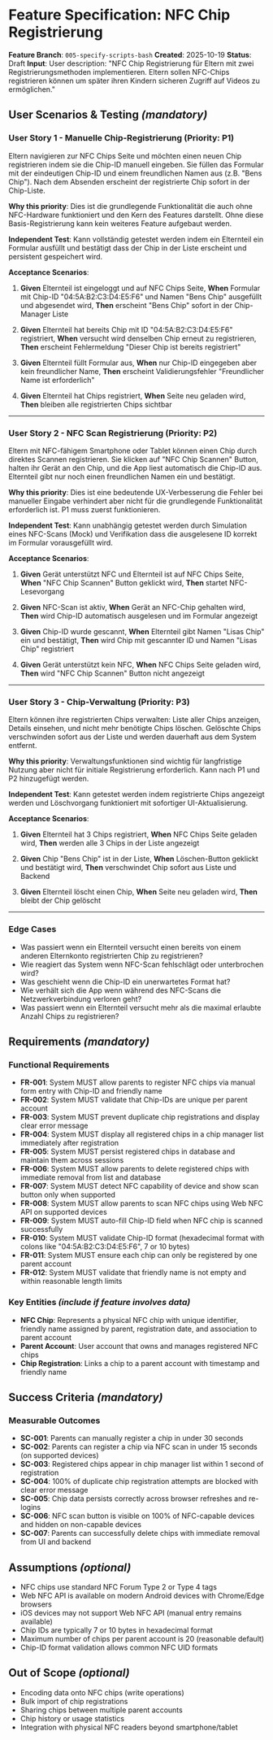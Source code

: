 # Feature Specification: NFC Chip Registrierung

**Feature Branch**: `005-specify-scripts-bash`
**Created**: 2025-10-19
**Status**: Draft
**Input**: User description: "NFC Chip Registrierung für Eltern mit zwei Registrierungsmethoden implementieren. Eltern sollen NFC-Chips registrieren können um später ihren Kindern sicheren Zugriff auf Videos zu ermöglichen."

## User Scenarios & Testing *(mandatory)*

### User Story 1 - Manuelle Chip-Registrierung (Priority: P1)

Eltern navigieren zur NFC Chips Seite und möchten einen neuen Chip registrieren indem sie die Chip-ID manuell eingeben. Sie füllen das Formular mit der eindeutigen Chip-ID und einem freundlichen Namen aus (z.B. "Bens Chip"). Nach dem Absenden erscheint der registrierte Chip sofort in der Chip-Liste.

**Why this priority**: Dies ist die grundlegende Funktionalität die auch ohne NFC-Hardware funktioniert und den Kern des Features darstellt. Ohne diese Basis-Registrierung kann kein weiteres Feature aufgebaut werden.

**Independent Test**: Kann vollständig getestet werden indem ein Elternteil ein Formular ausfüllt und bestätigt dass der Chip in der Liste erscheint und persistent gespeichert wird.

**Acceptance Scenarios**:

1. **Given** Elternteil ist eingeloggt und auf NFC Chips Seite, **When** Formular mit Chip-ID "04:5A:B2:C3:D4:E5:F6" und Namen "Bens Chip" ausgefüllt und abgesendet wird, **Then** erscheint "Bens Chip" sofort in der Chip-Manager Liste

2. **Given** Elternteil hat bereits Chip mit ID "04:5A:B2:C3:D4:E5:F6" registriert, **When** versucht wird denselben Chip erneut zu registrieren, **Then** erscheint Fehlermeldung "Dieser Chip ist bereits registriert"

3. **Given** Elternteil füllt Formular aus, **When** nur Chip-ID eingegeben aber kein freundlicher Name, **Then** erscheint Validierungsfehler "Freundlicher Name ist erforderlich"

4. **Given** Elternteil hat Chips registriert, **When** Seite neu geladen wird, **Then** bleiben alle registrierten Chips sichtbar

---

### User Story 2 - NFC Scan Registrierung (Priority: P2)

Eltern mit NFC-fähigem Smartphone oder Tablet können einen Chip durch direktes Scannen registrieren. Sie klicken auf "NFC Chip Scannen" Button, halten ihr Gerät an den Chip, und die App liest automatisch die Chip-ID aus. Elternteil gibt nur noch einen freundlichen Namen ein und bestätigt.

**Why this priority**: Dies ist eine bedeutende UX-Verbesserung die Fehler bei manueller Eingabe verhindert aber nicht für die grundlegende Funktionalität erforderlich ist. P1 muss zuerst funktionieren.

**Independent Test**: Kann unabhängig getestet werden durch Simulation eines NFC-Scans (Mock) und Verifikation dass die ausgelesene ID korrekt im Formular vorausgefüllt wird.

**Acceptance Scenarios**:

1. **Given** Gerät unterstützt NFC und Elternteil ist auf NFC Chips Seite, **When** "NFC Chip Scannen" Button geklickt wird, **Then** startet NFC-Lesevorgang

2. **Given** NFC-Scan ist aktiv, **When** Gerät an NFC-Chip gehalten wird, **Then** wird Chip-ID automatisch ausgelesen und im Formular angezeigt

3. **Given** Chip-ID wurde gescannt, **When** Elternteil gibt Namen "Lisas Chip" ein und bestätigt, **Then** wird Chip mit gescannter ID und Namen "Lisas Chip" registriert

4. **Given** Gerät unterstützt kein NFC, **When** NFC Chips Seite geladen wird, **Then** wird "NFC Chip Scannen" Button nicht angezeigt

---

### User Story 3 - Chip-Verwaltung (Priority: P3)

Eltern können ihre registrierten Chips verwalten: Liste aller Chips anzeigen, Details einsehen, und nicht mehr benötigte Chips löschen. Gelöschte Chips verschwinden sofort aus der Liste und werden dauerhaft aus dem System entfernt.

**Why this priority**: Verwaltungsfunktionen sind wichtig für langfristige Nutzung aber nicht für initiale Registrierung erforderlich. Kann nach P1 und P2 hinzugefügt werden.

**Independent Test**: Kann getestet werden indem registrierte Chips angezeigt werden und Löschvorgang funktioniert mit sofortiger UI-Aktualisierung.

**Acceptance Scenarios**:

1. **Given** Elternteil hat 3 Chips registriert, **When** NFC Chips Seite geladen wird, **Then** werden alle 3 Chips in der Liste angezeigt

2. **Given** Chip "Bens Chip" ist in der Liste, **When** Löschen-Button geklickt und bestätigt wird, **Then** verschwindet Chip sofort aus Liste und Backend

3. **Given** Elternteil löscht einen Chip, **When** Seite neu geladen wird, **Then** bleibt der Chip gelöscht

---

### Edge Cases

- Was passiert wenn ein Elternteil versucht einen bereits von einem anderen Elternkonto registrierten Chip zu registrieren?
- Wie reagiert das System wenn NFC-Scan fehlschlägt oder unterbrochen wird?
- Was geschieht wenn die Chip-ID ein unerwartetes Format hat?
- Wie verhält sich die App wenn während des NFC-Scans die Netzwerkverbindung verloren geht?
- Was passiert wenn ein Elternteil versucht mehr als die maximal erlaubte Anzahl Chips zu registrieren?

## Requirements *(mandatory)*

### Functional Requirements

- **FR-001**: System MUST allow parents to register NFC chips via manual form entry with Chip-ID and friendly name
- **FR-002**: System MUST validate that Chip-IDs are unique per parent account
- **FR-003**: System MUST prevent duplicate chip registrations and display clear error message
- **FR-004**: System MUST display all registered chips in a chip manager list immediately after registration
- **FR-005**: System MUST persist registered chips in database and maintain them across sessions
- **FR-006**: System MUST allow parents to delete registered chips with immediate removal from list and database
- **FR-007**: System MUST detect NFC capability of device and show scan button only when supported
- **FR-008**: System MUST allow parents to scan NFC chips using Web NFC API on supported devices
- **FR-009**: System MUST auto-fill Chip-ID field when NFC chip is scanned successfully
- **FR-010**: System MUST validate Chip-ID format (hexadecimal format with colons like "04:5A:B2:C3:D4:E5:F6", 7 or 10 bytes)
- **FR-011**: System MUST ensure each chip can only be registered by one parent account
- **FR-012**: System MUST validate that friendly name is not empty and within reasonable length limits

### Key Entities *(include if feature involves data)*

- **NFC Chip**: Represents a physical NFC chip with unique identifier, friendly name assigned by parent, registration date, and association to parent account
- **Parent Account**: User account that owns and manages registered NFC chips
- **Chip Registration**: Links a chip to a parent account with timestamp and friendly name

## Success Criteria *(mandatory)*

### Measurable Outcomes

- **SC-001**: Parents can manually register a chip in under 30 seconds
- **SC-002**: Parents can register a chip via NFC scan in under 15 seconds (on supported devices)
- **SC-003**: Registered chips appear in chip manager list within 1 second of registration
- **SC-004**: 100% of duplicate chip registration attempts are blocked with clear error message
- **SC-005**: Chip data persists correctly across browser refreshes and re-logins
- **SC-006**: NFC scan button is visible on 100% of NFC-capable devices and hidden on non-capable devices
- **SC-007**: Parents can successfully delete chips with immediate removal from UI and backend

## Assumptions *(optional)*

- NFC chips use standard NFC Forum Type 2 or Type 4 tags
- Web NFC API is available on modern Android devices with Chrome/Edge browsers
- iOS devices may not support Web NFC API (manual entry remains available)
- Chip IDs are typically 7 or 10 bytes in hexadecimal format
- Maximum number of chips per parent account is 20 (reasonable default)
- Chip-ID format validation allows common NFC UID formats

## Out of Scope *(optional)*

- Encoding data onto NFC chips (write operations)
- Bulk import of chip registrations
- Sharing chips between multiple parent accounts
- Chip history or usage statistics
- Integration with physical NFC readers beyond smartphone/tablet

